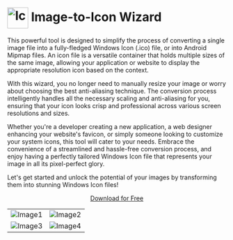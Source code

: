 <h1>
  <img src="https://github.com/jean-knapp/icon-maker/assets/81480122/8c172dbe-3e08-42c1-87d7-fdddf0fcc706" alt="Icon" width="48" height="48" style="vertical-align: middle;">
  Image-to-Icon Wizard
</h1>


This powerful tool is designed to simplify the process of converting a single image file into a fully-fledged Windows Icon (.ico) file, or into Android Mipmap files. An icon file is a versatile container that holds multiple sizes of the same image, allowing your application or website to display the appropriate resolution icon based on the context.

With this wizard, you no longer need to manually resize your image or worry about choosing the best anti-aliasing technique. The conversion process intelligently handles all the necessary scaling and anti-aliasing for you, ensuring that your icon looks crisp and professional across various screen resolutions and sizes.

Whether you're a developer creating a new application, a web designer enhancing your website's favicon, or simply someone looking to customize your system icons, this tool will cater to your needs. Embrace the convenience of a streamlined and hassle-free conversion process, and enjoy having a perfectly tailored Windows Icon file that represents your image in all its pixel-perfect glory.

Let's get started and unlock the potential of your images by transforming them into stunning Windows Icon files!

<p align="center">
  <a href="https://github.com/jean-knapp/image-to-icon-wizard/releases/latest" target="_blank">
    Download for Free
  </a>
</p>

<table>
    <tr>
        <td align="center">
            <img src="https://github.com/jean-knapp/icon-maker/assets/81480122/446e67e4-3eb1-49a8-b802-372cfee37eb6" alt="Image1">
        </td>
        <td align="center">
            <img src="https://github.com/jean-knapp/icon-maker/assets/81480122/ef5cb12a-1a17-4028-b8e5-9fd08905fbd8" alt="Image2">
        </td>
    </tr>
    <tr>
        <td align="center">
            <img src="https://github.com/jean-knapp/icon-maker/assets/81480122/86258304-2f42-4f15-8568-0850dd754335" alt="Image3">
        </td>
        <td align="center">
            <img src="https://github.com/jean-knapp/icon-maker/assets/81480122/54acc069-64a4-4def-aa16-d0a6f3eb39d4" alt="Image4">
        </td>
    </tr>
</table>
